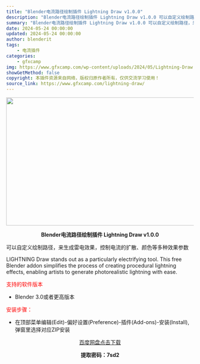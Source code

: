 ```yaml
---
title: "Blender电流路径绘制插件 Lightning Draw v1.0.0"
description: "Blender电流路径绘制插件 Lightning Draw v1.0.0 可以自定义绘制路径，来生成雷电效果，控制电流的扩散、颜色等多种效果参数 LIGHTNING Draw stands out ..."
summary: "Blender电流路径绘制插件 Lightning Draw v1.0.0 可以自定义绘制路径，来生成雷电效果，控制电流的扩散、颜色等多种效果参数 LIGHTNING Draw stands out ..."
date: 2024-05-24 00:00:00
updated: 2024-05-24 00:00:00
author: blenderit
tags: 
    - 电流插件
categories:
    - gfxcamp
img: https://www.gfxcamp.com/wp-content/uploads/2024/05/Lightning-Draw.jpg
showGetMethod: false
copyright: 本插件资源来自网络，版权归原作者所有，仅供交流学习使用！
source_link: https://www.gfxcamp.com/lightning-draw/
---
```

<div><p><img decoding="async" class="aligncenter size-full wp-image-121630" src="https://www.gfxcamp.com/wp-content/uploads/2024/05/Lightning-Draw.jpg" data-src="https://www.gfxcamp.com/wp-content/uploads/2024/05/Lightning-Draw.jpg" alt="" width="640" height="344" data-srcset="https://www.gfxcamp.com/wp-content/uploads/2024/05/Lightning-Draw.jpg 640w, https://www.gfxcamp.com/wp-content/uploads/2024/05/Lightning-Draw-150x81.jpg 150w" data-sizes="(max-width: 640px) 100vw, 640px"></p><p style="text-align: center;"><strong>Blender电流路径绘制插件 Lightning Draw v1.0.0</strong></p><p>可以自定义绘制路径，来生成雷电效果，控制电流的扩散、颜色等多种效果参数</p><p>LIGHTNING Draw stands out as a particularly electrifying tool. This free Blender addon simplifies the process of creating procedural lightning effects, enabling artists to generate photorealistic lightning with ease.</p><p><span style="color: #ff0000;">支持的软件版本</span></p><ul>
<li>Blender 3.0或者更高版本</li>
</ul><p><span style="color: #ff0000;">安装步骤：</span></p><ul>
<li>在顶部菜单编辑(Edit)-偏好设置(Preference)-插件(Add-ons)-安装(Install),弹窗里选择对应ZIP安装</li>
</ul><p style="text-align: center;"><a class="maxbutton-3 maxbutton maxbutton-baidu" target="_blank" rel="noopener" href="https://pan.baidu.com/s/1k9WJX0-rivFPmaS8z2mKAQ?pwd=7sd2"><span class="mb-text">百度网盘点击下载</span></a></p><p style="text-align: center;"><strong>提取密码：7sd2</strong></p></div>